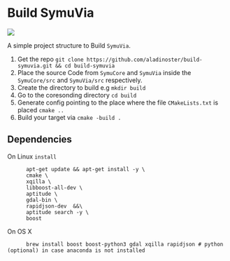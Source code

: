 # Build SymuVia

![](https://img.shields.io/badge/platform-osx--64-blue) 

A simple project structure to Build `SymuVia`. 

1. Get the repo 
  `git clone https://github.com/aladinoster/build-symuvia.git && cd build-symuvia`
2. Place the source Code from `SymuCore` and `SymuVia` inside the `SymuCore/src` and `SymuVia/src`  respectively. 
3. Create the directory to build e.g `mkdir build`
4. Go to the coresonding directory `cd build` 
5. Generate config pointing to the place where the file `CMakeLists.txt` is placed `cmake ..`
6. Build your target via `cmake -build .`

## Dependencies 

On Linux `install` 

```
      apt-get update && apt-get install -y \
      cmake \
      xqilla \
      libboost-all-dev \
      aptitude \
      gdal-bin \
      rapidjson-dev  &&\
      aptitude search -y \
      boost 
```

On OS X 

```
      brew install boost boost-python3 gdal xqilla rapidjson # python (optional) in case anaconda is not installed 
```
